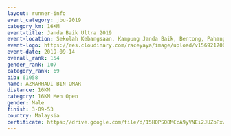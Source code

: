 ```yaml
---
layout: runner-info 
event_category: jbu-2019 
category_km: 16KM 
event-title: Janda Baik Ultra 2019 
event-location: Sekolah Kebangsaan, Kampung Janda Baik, Bentong, Pahang, Malaysia 
event-logo: https://res.cloudinary.com/raceyaya/image/upload/v1569217009/logo/janda-baik_vch1pc.jpg 
event-date: 2019-09-14
overall_rank: 154
gender_rank: 107
category_rank: 69
bib: 61058
name: AZMARHADI BIN OMAR
distance: 16KM
category: 16KM Men Open
gender: Male
finish: 3-09-53
country: Malaysia
certificate: https://drive.google.com/file/d/15HQPSO8MCcA9yVNEi2JUZbPxw26eD8et/view?usp=sharing
---
```

